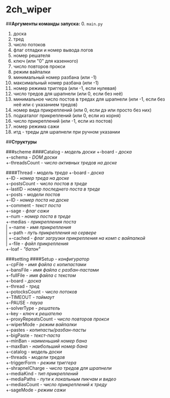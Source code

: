 # **2ch_wiper**

##**Аргументы команды запуска:**
0. `main.py`
1. доска
2. тред
3. число потоков
4. флаг отладки и номер вывода логов
5. номер решателя
6. ключ (или "0" для казенного)
7. число повторов прокси
8. режим вайпалки
9. минимальный номер разбана (или -1)
10. максимальный номер разбана (или -1)
11. номер режима триггера (или -1, если нулевая)
12. число тредов для шрапнели (или 0, если без неё)
13. минимальное число постов в тредах для шрапнели (или -1, если без неё или с указанием тредов)
14. номер вида прикреплений (или 0, если дэ или просто без них)
15. подкаталог прикреплений (или 0, если из корня)
16. число прикреплений (или -1, если из постов)
17. номер режима сажи
18. итд - треды для шрапнели при ручном указании


##**Структуры**

###scheme
####Catalog - *модель доски*
+-board - *доска*  
+-schema - *DOM доски*  
+-threadsCount - *число активных тредов на доске*  
  
####Thread - *модель треда*
+-board - *доска*  
+-ID - *номер треда на доске*  
+-postsCount - *число постов в треде*  
+-lastID - *номер последнего поста в треде*  
+-posts - *модели постов*  
  +-ID - *номер поста на доске*  
  +-comment - *текст поста*  
  +-sage - *флаг сажи*  
  +-num - *номер поста в треде*  
  +-medias - *прикрепления поста*  
  | +-name - *имя прикрепления*  
  | +-path - *путь прикрепления на сервере*  
  | +-cached - *флаг загрузки прикрепления на комп с вайпалкой*  
  | +-file - *файл прикрепления*  
  +-loaf - *"батон"*  

###setting
####Setup - *конфигуратор*  
+-cpFile - *имя файла с копипастами*  
+-bansFile - *имя файла с разбан-пастами*  
+-fullFile - *имя файла с текстом*  
+-board - *доска*  
+-thread - *тред*  
+-potocksCount - *число потоков*  
+-TIMEOUT - *таймаут*  
+-PAUSE - *пауза*  
+-solverType - *решатель*  
+-key - *ключ к решателю*  
+-proxyRepeatsCount - *число повторов прокси*  
+-wiperMode - *режим вайпалки*  
+-pastes - *копипасты/разбан-пасты*  
+-bigPaste - *текст-паста*  
+-minBan - *наименьший номер бана*  
+-maxBan - *наибольший номер бана*  
+-catalog - *модель доски*  
+-threads - *модели тредов*  
+-triggerForm - *режим триггера*  
+-shrapnelCharge - *число тредов для шрапнели*  
+-mediaKind - *тип прикреплений*  
+-mediaPaths - *пути к локальным пикчам и видео*  
+-mediasCount - *число прикреплений к треду*  
+-sageMode - *режим сажи*  
